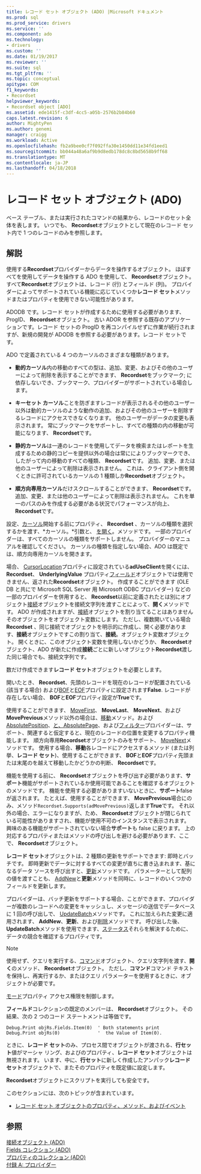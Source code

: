 ```yaml
---
title: レコード セット オブジェクト (ADO) |Microsoft ドキュメント
ms.prod: sql
ms.prod_service: drivers
ms.service: ''
ms.component: ado
ms.technology:
- drivers
ms.custom: ''
ms.date: 01/19/2017
ms.reviewer: ''
ms.suite: sql
ms.tgt_pltfrm: ''
ms.topic: conceptual
apitype: COM
f1_keywords:
- Recordset
helpviewer_keywords:
- Recordset object [ADO]
ms.assetid: ede1415f-c3df-4cc5-a05b-2576b2b84b60
caps.latest.revision: 6
author: MightyPen
ms.author: genemi
manager: craigg
ms.workload: Active
ms.openlocfilehash: fb2a9bee0cf7f092ffa30e1450dd11e34fd1eed1
ms.sourcegitcommit: bb044a48a6af9b9d8edb178dc8c8bd5658b9ff68
ms.translationtype: MT
ms.contentlocale: ja-JP
ms.lasthandoff: 04/18/2018
---
```

# <a name="recordset-object-ado"></a>レコード セット オブジェクト (ADO)
ベース テーブル、または実行されたコマンドの結果から、レコードのセット全体を表します。 いつでも、 **Recordset**オブジェクトとして現在のレコード セット内で 1 つのレコードのみを参照します。  
  
## <a name="remarks"></a>解説  
 使用する**Recordset**プロバイダーからデータを操作するオブジェクト。 ほぼすべてを使用してデータを操作する ADO を使用して、 **Recordset**オブジェクト。 すべて**Recordset**オブジェクトは、レコード (行) とフィールド (列)。 プロバイダーによってサポートされている機能に応じていくつか**レコード セット**メソッドまたはプロパティを使用できない可能性があります。  
  
 ADODB です。レコード セットが作成するために使用する必要があります、ProgID、 **Recordset**オブジェクト。 古い ADOR を参照する既存のアプリケーションです。レコード セットの ProgID を再コンパイルせずに作業が続行されますが、新規の開発が ADODB を参照する必要があります。レコード セットです。  
  
 ADO で定義されている 4 つのカーソルのさまざまな種類があります。  
  
-   **動的カーソル**内の移動のすべての型は、追加、変更、およびその他のユーザーによって削除を表示することができます、 **Recordset**をブックマーク; に依存しないでき、ブックマーク、プロバイダーがサポートされている場合します。  
  
-   **キーセット カーソル**ことを防ぎますレコードが表示されるその他のユーザー以外は動的カーソルのような動作の追加、およびその他のユーザーを削除するレコードにアクセスできなくなります。 他のユーザーがデータの変更も表示されます。 常にブックマークをサポートし、すべての種類の内の移動が可能になります、 **Recordset**です。  
  
-   **静的カーソル**は一連のレコードを使用してデータを検索またはレポートを生成するための静的コピーを提供以外の場合は常にによりブックマークでき、したがって内の移動のすべての種類、 **Recordset**です。 追加、変更、または他のユーザーによって削除は表示されません。 これは、クライアント側を開くときに許可されているカーソルの 1 種類しか**Recordset**オブジェクト。  
  
-   **順方向専用カーソル**だけスクロールすることができます、 **Recordset**です。 追加、変更、または他のユーザーによって削除は表示されません。 これを単一のパスのみを作成する必要がある状況でパフォーマンスが向上、 **Recordset**です。  
  
 設定、[カーソル](../../../ado/reference/ado-api/cursortype-property-ado.md)開始する前にプロパティ、 **Recordset** 、カーソルの種類を選択するかを渡す、*カーソル。*引数と、 [を開く](../../../ado/reference/ado-api/open-method-ado-recordset.md)。メソッドです。 一部のプロバイダーは、すべてのカーソルの種類をサポートしません。 プロバイダーのマニュアルを確認してください。 カーソルの種類を指定しない場合、ADO は既定では、順方向専用カーソルを開きます。  
  
 場合、 [CursorLocation](../../../ado/reference/ado-api/cursorlocation-property-ado.md)プロパティに設定されている**adUseClient**を開くには、 **Recordset**、 **UnderlyingValue** プロパティ[フィールド](../../../ado/reference/ado-api/field-object.md)オブジェクトでは使用できません、返された**Recordset**オブジェクト。 作成することができます (OLE DB と共にで Microsoft SQL Server 用 Microsoft ODBC プロバイダー) などの一部のプロバイダーを併用すると、 **Recordset**以前に定義されたとは別にオブジェクト[接続](../../../ado/reference/ado-api/connection-object-ado.md)オブジェクトを接続文字列を渡すことによって、**開く**メソッドです。 ADO が作成されますが、[接続](../../../ado/reference/ado-api/connection-object-ado.md)オブジェクトを割り当てることはありませんそのオブジェクトをオブジェクト変数にします。 ただし、複数開いている場合**Recordset** 、同じ接続でオブジェクトを明示的に作成し、開く必要があります、**接続**オブジェクトですこの割り当て、**接続**。オブジェクト変数オブジェクト。 開くときに、このオブジェクト変数を使用しないかどうか、 **Recordset**オブジェクト、ADO が新たに作成**接続**ごとに新しいオブジェクト**Recordset**渡した同じ場合でも、接続文字列です。  
  
 数だけ作成できます**レコード セット**オブジェクトを必要とします。  
  
 開いたとき、 **Recordset**、先頭のレコードを現在のレコードが配置されている (該当する場合) および[BOF](../../../ado/reference/ado-api/bof-eof-properties-ado.md)と[EOF](../../../ado/reference/ado-api/bof-eof-properties-ado.md)プロパティに設定されます**False**. レコードが存在しない場合、 **BOF**と**EOF**プロパティ設定が**True**です。  
  
 使用することができます、 [MoveFirst](../../../ado/reference/ado-api/movefirst-movelast-movenext-and-moveprevious-methods-ado.md)、 **MoveLast**、 **MoveNext**、および**MovePrevious**メソッド以外の場合は、[移動](../../../ado/reference/ado-api/move-method-ado.md)メソッド。および[AbsolutePosition](../../../ado/reference/ado-api/absoluteposition-property-ado.md)、[と、AbsolutePage](../../../ado/reference/ado-api/absolutepage-property-ado.md)、および[フィルター](../../../ado/reference/ado-api/filter-property.md)プロバイダーは、サポート、関連すると仮定すると、現在のレコードの位置を変更するプロパティ機能します。 順方向専用**Recordset**オブジェクトのみをサポート、 [MoveNext](../../../ado/reference/ado-api/movefirst-movelast-movenext-and-moveprevious-methods-ado.md)メソッドです。 使用する場合、**移動**各レコードにアクセスするメソッド (または列挙、**レコード セット**)、使用することができます、 **BOF**と**EOF**プロパティ先頭または末尾のを越えて移動したかどうかの判断、 **Recordset**です。  
  
 機能を使用する前に、 **Recordset**オブジェクトを呼び出す必要があります、**サポート**機能がサポートされているか使用可能であることを確認するオブジェクトのメソッドです。 機能を使用する必要がありますいないときに、**サポート**false が返されます。 たとえば、使用することができます、 **MovePrevious**場合にのみ、メソッド`Recordset.Supports(adMovePrevious)`返します**True**です。 それ以外の場合、エラーになりますが、ため、 **Recordset**オブジェクトが閉じられている可能性がありますされ、機能が使用不可のインスタンスで表示されます。 興味のある機能がサポートされていない場合**サポート**も false に戻ります。 上の対応するプロパティまたはメソッドの呼び出しを避ける必要があります、ここで、 **Recordset**オブジェクト。  
  
 **レコード セット**オブジェクトは、2 種類の更新をサポートできます: 即時とバッチです。 即時更新でデータに対するすべての変更が直ちに書き込まれます、基になるデータ ソースを呼び出すと、[更新](../../../ado/reference/ado-api/update-method.md)メソッドです。 パラメーターとして配列の値を渡すことも、 [AddNew](../../../ado/reference/ado-api/addnew-method-ado.md)と**更新**メソッドを同時に、レコードのいくつかのフィールドを更新します。  
  
 プロバイダーは、バッチ更新をサポートする場合、ことができます、プロバイダーが複数のレコードへの変更をキャッシュし、メッセージの送信でデータベースに 1 回の呼び出しで、 [UpdateBatch](../../../ado/reference/ado-api/updatebatch-method.md)メソッドです。 これに加えられた変更に適用されます、 **AddNew**、**更新**、および[削除](../../../ado/reference/ado-api/delete-method-ado-recordset.md)メソッドです。 呼び出した後、 **UpdateBatch**メソッドを使用できます、[ステータス](../../../ado/reference/ado-api/status-property-ado-recordset.md)それらを解決するために、データの競合を確認するプロパティです。  
  
> [!NOTE]
>  使用せず、クエリを実行する、[コマンド](../../../ado/reference/ado-api/command-object-ado.md)オブジェクト、クエリ文字列を渡す、**開く**のメソッド、 **Recordset**オブジェクト。 ただし、**コマンド**コマンド テキストを保持し、再実行するか、またはクエリ パラメーターを使用するときに、オブジェクトが必要です。  
  
 [モード](../../../ado/reference/ado-api/mode-property-ado.md)プロパティ アクセス権限を制御します。  
  
 **フィールド**コレクションの既定のメンバーは、 **Recordset**オブジェクト。 その結果、次の 2 つのコード ステートメントは等価です。  
  
```  
Debug.Print objRs.Fields.Item(0)  ' Both statements print   
Debug.Print objRs(0)              '  the Value of Item(0).  
```  
  
 ときに、**レコード セット**のみ、プロセス間でオブジェクトが渡される、**行セット**値がマーシャ リング、およびのプロパティ、**レコード セット**オブジェクトは無視されます。 います、中に、**行セット**に新しく作成したアンパック**レコード セット**オブジェクトで、またそのプロパティを既定値に設定します。  
  
 **Recordset**オブジェクトにスクリプトを実行しても安全です。  
  
 このセクションには、次のトピックが含まれています。  
  
-   [レコード セット オブジェクトのプロパティ、メソッド、およびイベント](../../../ado/reference/ado-api/recordset-object-properties-methods-and-events.md)  
  
## <a name="see-also"></a>参照  
 [接続オブジェクト (ADO)](../../../ado/reference/ado-api/connection-object-ado.md)   
 [Fields コレクション (ADO)](../../../ado/reference/ado-api/fields-collection-ado.md)   
 [プロパティのコレクション (ADO)](../../../ado/reference/ado-api/properties-collection-ado.md)   
 [付録 A: プロバイダー](../../../ado/guide/appendixes/appendix-a-providers.md)
